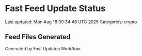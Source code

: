 # Fast Feed Update Status
Last updated: Mon Aug 18 09:34:48 UTC 2025
Categories: crypto

## Feed Files Generated

Generated by Fast Updates Workflow
